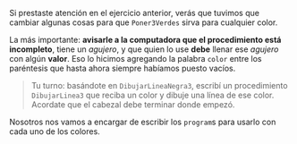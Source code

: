 Si prestaste atención en el ejercicio anterior, verás que tuvimos que cambiar algunas cosas para que `Poner3Verdes` sirva para cualquier color.

La más importante: **avisarle a la computadora que el procedimiento está incompleto**, tiene un _agujero_, y que quien lo use **debe** llenar ese _agujero_ con algún **valor**. Eso lo hicimos agregando la palabra `color` entre los paréntesis que hasta ahora siempre habíamos puesto vacíos.

> Tu turno: basándote en `DibujarLineaNegra3`, escribí un procedimiento `DibujarLinea3` que reciba un color y dibuje una línea de ese color. Acordate que el cabezal debe terminar donde empezó.

Nosotros nos vamos a encargar de escribir los `program`s para usarlo con cada uno de los colores.